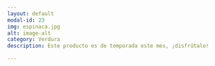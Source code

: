 ```yaml
---
layout: default
modal-id: 23
img: espinaca.jpg
alt: image-alt
category: Verdura
description: Este producto es de temporada este mes, ¡disfrútalo!

---
```

